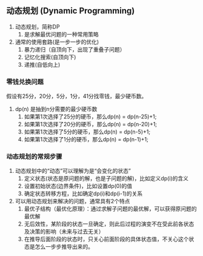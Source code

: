 ## 动态规划 (Dynamic Programming)

1. 动态规划，简称DP
   1. 是求解最优问题的一种常用策略
2. 通常的使用套路(是一步一步的优化)
   1. 暴力递归（自顶向下，出现了重叠子问题）
   2. 记忆化搜索(自顶向下)
   3. 递推(自低向上)

### 零钱兑换问题
假设有25分，20分，5分，1分，41分找零钱，最少硬币数。
1. dp(n) 是抽到n分需要的最少硬币数
   1. 如果第1次选择了25分的硬币，那么dp(n) = dp(n-25)+1;
   2. 如果第1次选择了20分的硬币，那么dp(n) = dp(n-20)+1;
   3. 如果第1次选择了5分的硬币，那么dp(n) = dp(n-5)+1;
   4. 如果第1次选择了1分的硬币，那么dp(n) = dp(n-1)+1;

### 动态规划的常规步骤

1. 动态规划中的“动态”可以理解为是“会变化的状态”
   1. 定义状态(状态是原问题的解，也是子问题的解)，比如定义dp(i)的含义
   2. 设置初始状态(边界条件)，比如设置dp(0)的值
   3. 确定状态转移方程，比如确定dp(i)和dp(i-1)的关系
2. 可以用动态规划来解决的问题，通常具有2个特点
   1. 最优子结构（最优化原理）：通过求解子问题的最优解，可以获得原问题的最优解
   2. 无后效性，某阶段的状态一旦确定，则此后过程的演变不在受此前各状态及决策的影响（未来与过去无关）
   3. 在推导后面阶段的状态时，只关心前面阶段的具体状态值，不关心这个状态是怎么一步步推导出来的。